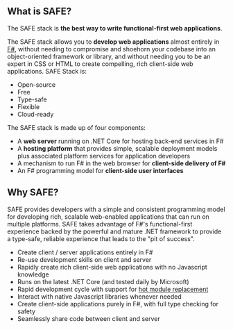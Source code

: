 ## What is SAFE?
The SAFE stack is **the best way to write functional-first web applications**.

The SAFE stack allows you to **develop web applications** almost entirely in [F#](https://www.microsoft.com/net/learn/languages/fsharp/), without needing to compromise and shoehorn your codebase into an object-oriented framework or library, and without needing you to be an expert in CSS or HTML to create compelling, rich client-side web applications. SAFE Stack is:

* Open-source
* Free
* Type-safe
* Flexible
* Cloud-ready

The SAFE stack is made up of four components:

* A **web server** running on .NET Core for hosting back-end services in F#
* A **hosting platform** that provides simple, scalable deployment models plus associated platform services for application developers
* A mechanism to run F# in the web browser for **client-side delivery of F#**
* An F# programming model for **client-side user interfaces**

## Why SAFE?
SAFE provides developers with a simple and consistent programming model for developing rich, scalable web-enabled applications that can run on multiple platforms. SAFE takes advantage of F#'s functional-first experience backed by the powerful and mature .NET framework to provide a type-safe, reliable experience that leads to the "pit of success".

* Create client / server applications entirely in F#
* Re-use development skills on client and server
* Rapidly create rich client-side web applications with no Javascript knowledge
* Runs on the latest .NET Core (and tested daily by Microsoft)
* Rapid development cycle with support for [hot module replacement](feature-hmr.md)
* Interact with native Javascript libraries whenever needed
* Create client-side applications purely in F#, with full type checking for safety
* Seamlessly share code between client and server
